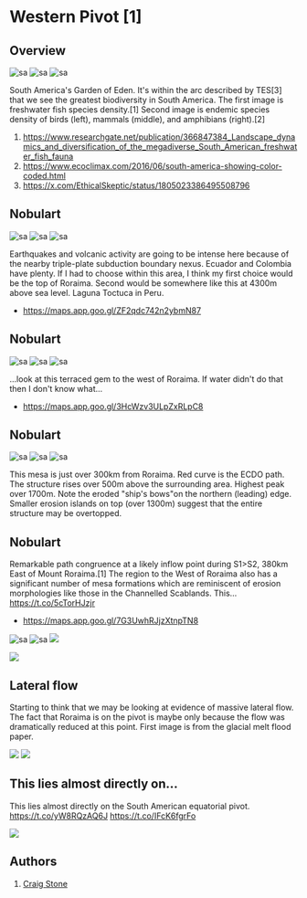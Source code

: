 # Western Pivot [1]

## Overview

![sa](img/garden-of-eden.jpg "sa")
![sa](img/garden-of-eden2.jpg "sa")
![sa](img/garden-of-eden3.jpg "sa")

South America's Garden of Eden. It's within the arc described by TES[3] that we see the greatest biodiversity in South America. The first image is freshwater fish species density.[1] Second image is endemic species density of birds (left), mammals (middle), and amphibians (right).[2]
1. https://www.researchgate.net/publication/366847384_Landscape_dynamics_and_diversification_of_the_megadiverse_South_American_freshwater_fish_fauna
2. https://www.ecoclimax.com/2016/06/south-america-showing-color-coded.html
3. https://x.com/EthicalSkeptic/status/1805023386495508796

## Nobulart

![sa](img/west-pivot-earthquake.jpg "sa")
![sa](img/western-pivot.jpg "sa")
![sa](img/western-pivot2.jpg "sa")

Earthquakes and volcanic activity are going to be intense here because of the nearby triple-plate subduction boundary nexus. Ecuador and Colombia have plenty. If I had to choose within this area, I think my first choice would be the top of Roraima. Second would be somewhere like this at 4300m above sea level. Laguna Toctuca in Peru.
- https://maps.app.goo.gl/ZF2qdc742n2ybmN87

## Nobulart

![sa](img/roraima-terrace.jpg "sa")
![sa](img/roraima-terrace2.jpg "sa")
![sa](img/roraima-terrace3.jpg "sa")

...look at this terraced gem to the west of Roraima. If water didn't do that then I don't know what...
- https://maps.app.goo.gl/3HcWzv3ULpZxRLpC8

## Nobulart

![sa](img/roraima-mesa.jpg "sa")
![sa](img/roraima-mesa2.jpg "sa")
![sa](img/roraima-mesa3.jpg "sa")

This mesa is just over 300km from Roraima. Red curve is the ECDO path. The structure rises over 500m above the surrounding area. Highest peak over 1700m. Note the eroded "ship's bows"on the northern (leading) edge. Smaller erosion islands on top (over 1300m) suggest that the entire structure may be overtopped.

## Nobulart

Remarkable path congruence at a likely inflow point during S1&gt;S2, 380km East of Mount Roraima.[1] The region to the West of Roraima also has a significant number of mesa formations which are reminiscent of erosion morphologies like those in the Channelled Scablands. This… https://t.co/5cTorHJzjr
- https://maps.app.goo.gl/7G3UwhRJjzXtnpTN8

![sa](img/roraima-380.jpg "sa")
![sa](img/roraima-380-2.jpg "sa")
![](img/1823855398090051728-GU-hE8OXYAALBs5.jpg)

![](img/1823855398090051728-GU-hI-aXgAAbVF-.jpg)

## Lateral flow

Starting to think that we may be looking at evidence of massive lateral flow. The fact that Roraima is on the pivot is maybe only because the flow was dramatically reduced at this point. First image is from the glacial melt flood paper.

![](img/roraima1.jpg)
![](img/roraima2.jpg)

## This lies almost directly on...

This lies almost directly on the South American equatorial pivot. https://t.co/yW8RQzAQ6J https://t.co/IFcK6fgrFo

![](img/1803432392310329364-GQcUCmJXwAAITAV.png)

## Authors

1. [Craig Stone](https://nobulart.com)
